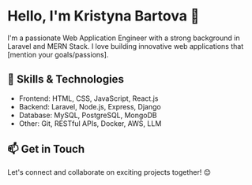# Hello, I'm Kristyna Bartova 👋

I'm a passionate Web Application Engineer with a strong background in Laravel and MERN Stack. I love building innovative web applications that [mention your goals/passions].

## 🔧 Skills & Technologies

- Frontend: HTML, CSS, JavaScript, React.js
- Backend: Laravel, Node.js, Express, Django
- Database: MySQL, PostgreSQL, MongoDB
- Other: Git, RESTful APIs, Docker, AWS, LLM

## 📫 Get in Touch

Let's connect and collaborate on exciting projects together! 😊
